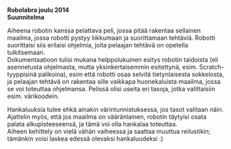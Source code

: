 **Robolabra joulu 2014**  
**Suunnitelma**

Aiheena robotin kanssa pelattava peli, jossa pitää rakentaa sellainen maailma, jossa robotti pystyy liikkumaan ja suorittamaan tehtäviä.
Robotti suorittaisi siis erilaisi ohjelmia, joita pelaajan tehtävä on  opetella tulkitsemaan.  
Dokumentaatioon tulisi mukana helppolukuinen esitys robotin taidoista (eli asennetusta ohjelmasta, mutta yksinkertaisemmin esitettynä, esim. Scratch-tyyppisinä palikoina), esim että robotti osaa selvitä tietynlaisesta sokkelosta, ja pelaajan tehtävä on rakentaa sille vaikkapa huonekaluista maailma, jossa se voi toteuttaa ohjelmansa.
Pelissä olisi useita eri tasoja, jotka valittaisiin esim. värikoodein.

Hankaluuksia tulee ehkä ainakin värintunnistuksessa, jos tasot valitaan näin. Ajattelin myös, että jos maailma on vääränlainen, robotin täytyisi osata palata alkupisteeseensä, ja tämä voi olla hankalaa toteuttaa.  
Aiheen kehittely on vielä vähän vaiheessa ja saattaa muuttua reilustikin; tämänkin voisi laskea edessä olevaksi hankaluudeksi :)
